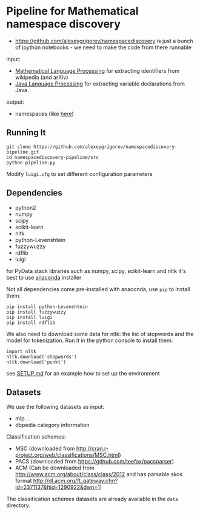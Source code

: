 # Pipeline for Mathematical namespace discovery

- https://github.com/alexeygrigorev/namespacediscovery is just a bunch of ipython notebooks - we need to make the code from there runnable

input:

- [Mathematical Language Processing](https://github.com/TU-Berlin/project-mlp) for extracting identifiers from wikipedia (and arXiv)
- [Java Language Processing](https://github.com/alexeygrigorev/JLP) for extracting variable declarations from Java

output:

- namespaces (like [here](http://0agr.ru/wiki/index.php/Discovered_namespaces))


## Running It

    git clone https://github.com/alexeygrigorev/namespacediscovery-pipeline.git
    cd namespacediscovery-pipeline/src
    python pipeline.py


Modify `luigi.cfg` to set different configuration parameters 

## Dependencies 

- python2
- numpy 
- scipy
- scikit-learn
- nltk
- python-Levenshtein
- fuzzywuzzy
- rdflib
- luigi 


for PyData stack libraries such as numpy, scipy, scikit-learn and nltk 
it's best to use [anaconda](http://docs.continuum.io/anaconda/install) 
installer 

Not all dependencies come pre-installed with anaconda, use `pip` to install them:

    pip install python-Levenshtein
    pip install fuzzywuzzy
    pip install luigi
    pip install rdflib


We also need to download some data for nltk: the list of stopwords and the model 
for tokenization. Run it in the python console to install them:

    import nltk
    nltk.download('stopwords')
    nltk.download('punkt')


see [SETUP.md](SETUP.md) for an example how to set up the environment


## Datasets 

We use the following datasets as input:


- mlp ... 
- dbpedia category information


Classification schemes:

- MSC (downloaded from http://cran.r-project.org/web/classifications/MSC.html)
- PACS (downloaded from https://github.com/teefax/pacsparser)
- ACM (Can be downloaded from http://www.acm.org/about/class/class/2012 and has parsable skos format http://dl.acm.org/ft_gateway.cfm?id=2371137&ftid=1290922&dwn=1)

The classification schemes datasets are already available in the `data` directory.

